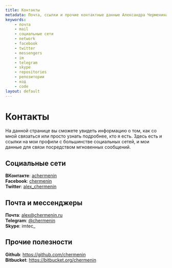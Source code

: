 ```yaml
---
title: Контакты
metadata: Почта, ссылки и прочие контактные данные Александра Черменина
keywords:
    - почта
    - mail
    - социальные сети
    - network
    - facebook
    - twitter
    - messengers
    - im
    - telegram
    - skype
    - repositories
    - репозитории
    - код
    - code
layout: default
---
```


Контакты
========

На данной странице вы сможете увидеть информацию о том, как со мной связаться
или просто узнать подробнее, кто я есть. Здесь есть и ссылки на мои профили с
большинстве социальных сетей, и мои данные для связи посредством мгновенных
сообщений.

Социальные сети
---------------

**ВКонтакте**: [achermenin](https://vk.com/achermenin)  
**Facebook**: [chermenin](https://facebook.com/chermenin)  
**Twitter**: [alex_chermenin](https://twitter.com/alex_chermenin)

Почта и мессенджеры
-------------------

**Почта**: [alex@chermenin.ru](mailto:alex@chermenin.ru)  
**Telegram**: [@chermenin](https://telegram.me/chermenin)  
**Skype**: imtec_

Прочие полезности
-----------------

**Github**: https://github.com/chermenin  
**Bitbucket**: https://bitbucket.org/chermenin
